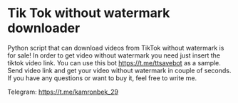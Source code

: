 # Tik Tok without watermark downloader
  Python script that can download videos from TikTok without watermark is for sale!
  In order to get video without watermark you need just insert the tiktok video link.
  You can use this bot https://t.me/ttsavebot as a sample. Send video link and get your
  video without watermark in couple of seconds. If you have any questions or want to buy it, feel free to write me.

  Telegram: https://t.me/kamronbek_29
